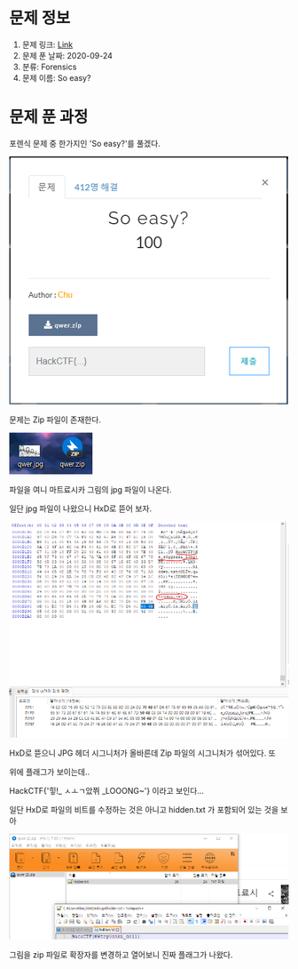 # 문제 정보
1. 문제 링크: [Link](https://ctf.j0n9hyun.xyz/challenges#So%20easy?)
2. 문제 푼 날짜: 2020-09-24
3. 분류: Forensics
4. 문제 이름: So easy?

# 문제 푼 과정

포렌식 문제 중 한가지인 'So easy?'를 풀겠다.



![main](pic/main.PNG)

문제는 Zip 파일이 존재한다.

![zipfile](pic/zipfile.PNG)

파일을 여니 마트료시카 그림의 jpg 파일이 나온다.

일단 jpg 파일이 나왔으니 HxD로 뜯어 보자.

![Hidden](pic/Hidden.PNG)

HxD로 뜯으니 JPG 헤더 시그니처가 올바른데 Zip 파일의 시그니처가 섞어있다. 또

위에 플래그가 보이는데..

HackCTF{'힣!_ ㅅㅗㄱ았쮜 _LOOONG~'} 이라고 보인다...

일단 HxD로 파일의 비트를 수정하는 것은 아니고 hidden.txt 가 포함되어 있는 것을 보아

![real_flag](pic/real_flag.PNG)

그림을 zip 파일로 확장자를 변경하고 열어보니 진짜 플래그가 나왔다.